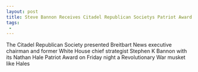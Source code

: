 ```yaml
---
layout: post
title: Steve Bannon Receives Citadel Republican Societys Patriot Award
tags:
 -
---
```

The Citadel Republican Society presented Breitbart News executive chairman and former White House chief strategist Stephen K Bannon with its Nathan Hale Patriot Award on Friday night a Revolutionary War musket like Hales
